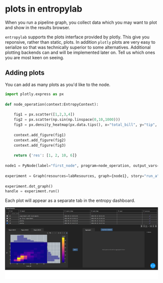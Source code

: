# plots in entropylab 

When you run a pipeline graph, you collect data which you may want to plot and show in the results browser.

`entropylab` supports the plots interface provided by plotly. 
This give you reponsive, rather than static, plots. In addition `plotly` plots are very easy to serialize so that
was technically superior to some alternatives. Additional plotting backends can and will be implemented later on. Tell
us which ones you are most keen on seeing. 

## Adding plots 

You can add as many plots as you'd like to the node.  

```python
import plotly.express as px

def node_operation(context:EntropyContext):

    fig1 = px.scatter([1,2,3,4])
    fig2 = px.scatter(np.sin(np.linspace(0,10,1000)))
    fig3 = px.density_heatmap(px.data.tips(), x="total_bill", y="tip", marginal_x="histogram", marginal_y="histogram")

    context.add_figure(fig1)
    context.add_figure(fig2)
    context.add_figure(fig3)
    
    return {'res': [1, 2, 10, 6]}

node1 = PyNode(label="first_node", program=node_operation, output_vars={'res'})

experiment = Graph(resources=labResources, graph={node1}, story="run_a",label="plotly")

experiment.dot_graph()
handle = experiment.run()

```

Each plot will appear as a separate tab in the entropy dashboard. 

 ![DAG](../assets/plotly_plots.png)